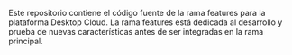 Este repositorio contiene el código fuente de la rama features para la plataforma Desktop Cloud. La rama features está dedicada al desarrollo y prueba de nuevas características antes de ser integradas en la rama principal.
